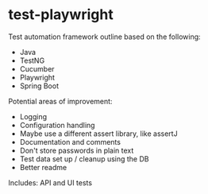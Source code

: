 # test-playwright

Test automation framework outline based on the following:

- Java
- TestNG
- Cucumber
- Playwright
- Spring Boot

Potential areas of improvement:
- Logging
- Configuration handling
- Maybe use a different assert library, like assertJ
- Documentation and comments
- Don't store passwords in plain text
- Test data set up / cleanup using the DB
- Better readme

Includes:
API and UI tests
